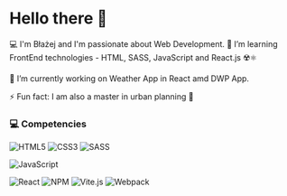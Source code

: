 # Hello there 👋

💻 I'm Błażej and I'm passionate about Web Development. 🌱 I’m learning FrontEnd technologies - HTML, SASS, JavaScript and React.js ☢️⚛️ 

🔭 I’m currently working on Weather App in React amd DWP App. 

⚡ Fun fact: I am also a master in urban planning 🏬

### 💻 Competencies

![HTML5](https://img.shields.io/badge/html5-2_years-555555?style=flat-square&logo=html5&logoColor=white&labelColor=E34F26) ![CSS3](https://img.shields.io/badge/css3-2_years-555555.svg?style=flat-square&logo=css3&logoColor=white&labelColor=1572B6) ![SASS](https://img.shields.io/badge/SASS-2_years-555555.svg?style=flat-square&logo=SASS&logoColor=white&labelColor=hotpink)

![JavaScript](https://img.shields.io/badge/javascript-1_year-555555.svg?style=flat-square&logo=javascript&logoColor=F7DF1E&labelColor=323330)

![React](https://img.shields.io/badge/react-2_months-555555.svg?style=flat-square&logo=react&logoColor=61DAFB&labelColor=20232a) ![NPM](https://img.shields.io/badge/NPM-2_months-555555.svg?style=flat-square&logo=npm&logoColor=white&labelColor=000000) ![Vite.js](https://img.shields.io/badge/Vite.js-2_months-555555.svg?style=flat-square&logo=vite&logoColor=white&labelColor=646CFF) ![Webpack](https://img.shields.io/badge/Webpack-2_months-555555.svg?style=flat-square&logo=webpack&logoColor=8DD6F9&labelColor=323330)

